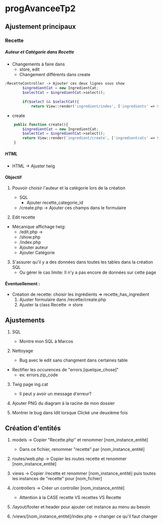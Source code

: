 # progAvanceeTp2

## Ajustement principaux

### Recette


##### Auteur et Catégorie dans Recette

- Changements à faire dans 
    - store, edit
    - Changement différents dans create

```php
/RecetteController -> Ajouter ces deux lignes sous show
        $ingredientCat = new IngredientCat;
        $selectCat = $ingredientCat->select();
        
        if($select && $selectCat){
            return View::render('ingredient/index', ['ingredients' => $select, 'ingredientcats' => $selectCat]);
```

- create
```php    
    public function create(){
        $ingredientCat = new IngredientCat;
        $selectCat = $ingredientCat->select();
        return View::render('ingredient/create', ['ingredientcats' => $selectCat]);
    }
```

##### HTML

- HTML -> Ajuster twig

#### Objectif

1. Pouvoir choisir l'auteur et la catégorie lors de la création
    - SQL
        - Ajouter recette_categorie_id
    - /create.php ->    Ajouter ces champs dans le formulaire

2. Edit recette
- Mécanique affichage twig:
    - /edit.php -> 
    - /show.php
    - /index.php
    - Ajouter auteur
    - Ajouter Catégorie


3. S'assurer qu'il y a des données dans toutes les tables dans la création SQL
    - Ou gérer le cas limite: Il n'y a pas encore de données sur cette page

#### Éventuellement :

- Création de recette: choisir les ingrédients => recette_has_ingredient
    1. Ajuster formulaire dans /recette/create.php
    2. Ajuster la class Recette -> store

## Ajustements

1. SQL
    - Montre mon SQL à Marcos

2. Nettoyage
    - Bug avec le edit sans changment dans certaines table
- Rectifier les occurences de "errors.[quelque_chose]" 
    - ex: errors.zip_code

3. Twig page ing.cat
    - Il peut y avoir un message d'erreur?

5. Ajouter PNG du diagram à la racine de mon dossier

6. Montrer le bug dans Idit lorsque Clické une deuxième fois



## Création d'entités

1. models -> Copier "Recette.php" et renommer [nom_instance_entité] 
    - Dans ce fichier, renommer "recette" par [nom_instance_entité]
2. routes/web.php -> Copier les routes recette et renommer [nom_instance_entité]
3. views -> Copier /recette et renommer [nom_instance_entité] puis toutes les instances de "recette" pour [nom_fichier]
4. /controllers -> Créer un controller [nom_instance_entité]
    - Attention à la CASE recette VS recettes VS Recette

5. /layout/footer et header pour ajouter cet instance au menu au besoin
6. /views/[nom_instance_entité]/index.php -> changer ce qu'il faut changer